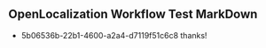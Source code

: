 ## OpenLocalization Workflow Test MarkDown

* 5b06536b-22b1-4600-a2a4-d7119f51c6c8 
thanks!



<!--HONumber=Jan16_HO4-->
